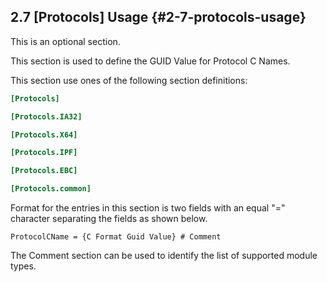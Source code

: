 <!--- @file
  2.7 [Protocols] Usage

  Copyright (c) 2007-2017, Intel Corporation. All rights reserved.<BR>

  Redistribution and use in source (original document form) and 'compiled'
  forms (converted to PDF, epub, HTML and other formats) with or without
  modification, are permitted provided that the following conditions are met:

  1) Redistributions of source code (original document form) must retain the
     above copyright notice, this list of conditions and the following
     disclaimer as the first lines of this file unmodified.

  2) Redistributions in compiled form (transformed to other DTDs, converted to
     PDF, epub, HTML and other formats) must reproduce the above copyright
     notice, this list of conditions and the following disclaimer in the
     documentation and/or other materials provided with the distribution.

  THIS DOCUMENTATION IS PROVIDED BY TIANOCORE PROJECT "AS IS" AND ANY EXPRESS OR
  IMPLIED WARRANTIES, INCLUDING, BUT NOT LIMITED TO, THE IMPLIED WARRANTIES OF
  MERCHANTABILITY AND FITNESS FOR A PARTICULAR PURPOSE ARE DISCLAIMED. IN NO
  EVENT SHALL TIANOCORE PROJECT  BE LIABLE FOR ANY DIRECT, INDIRECT, INCIDENTAL,
  SPECIAL, EXEMPLARY, OR CONSEQUENTIAL DAMAGES (INCLUDING, BUT NOT LIMITED TO,
  PROCUREMENT OF SUBSTITUTE GOODS OR SERVICES; LOSS OF USE, DATA, OR PROFITS;
  OR BUSINESS INTERRUPTION) HOWEVER CAUSED AND ON ANY THEORY OF LIABILITY,
  WHETHER IN CONTRACT, STRICT LIABILITY, OR TORT (INCLUDING NEGLIGENCE OR
  OTHERWISE) ARISING IN ANY WAY OUT OF THE USE OF THIS DOCUMENTATION, EVEN IF
  ADVISED OF THE POSSIBILITY OF SUCH DAMAGE.

-->

## 2.7 [Protocols] Usage {#2-7-protocols-usage}

This is an optional section.

This section is used to define the GUID Value for Protocol C Names.

This section use ones of the following section definitions:

```ini
[Protocols]

[Protocols.IA32]

[Protocols.X64]

[Protocols.IPF]

[Protocols.EBC]

[Protocols.common]
```

Format for the entries in this section is two fields with an equal "="
character separating the fields as shown below.

`ProtocolCName = {C Format Guid Value} # Comment`

The Comment section can be used to identify the list of supported module types.
